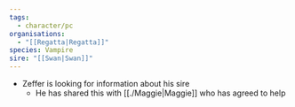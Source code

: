 ```yaml
---
tags:
  - character/pc
organisations:
  - "[[Regatta|Regatta]]"
species: Vampire
sire: "[[Swan|Swan]]"
---
```

- Zeffer is looking for information about his sire
	- He has shared this with [[./Maggie|Maggie]] who has agreed to help
